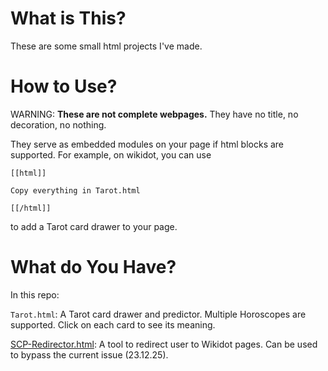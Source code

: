 # What is This?
These are some small html projects I've made.

# How to Use?
WARNING: **These are not complete webpages.** They have no title, no decoration, no nothing.

They serve as embedded modules on your page if html blocks are supported. For example, on wikidot, you can use

```
[[html]]

Copy everything in Tarot.html

[[/html]]
```

to add a Tarot card drawer to your page.

# What do You Have?
In this repo:

`Tarot.html`: A Tarot card drawer and predictor. Multiple Horoscopes are supported. Click on each card to see its meaning.

[SCP-Redirector.html](https://ironsidesdawnlight.github.io/html-projects/SCP-Redirector.html): A tool to redirect user to Wikidot pages. Can be used to bypass the current issue (23.12.25).
